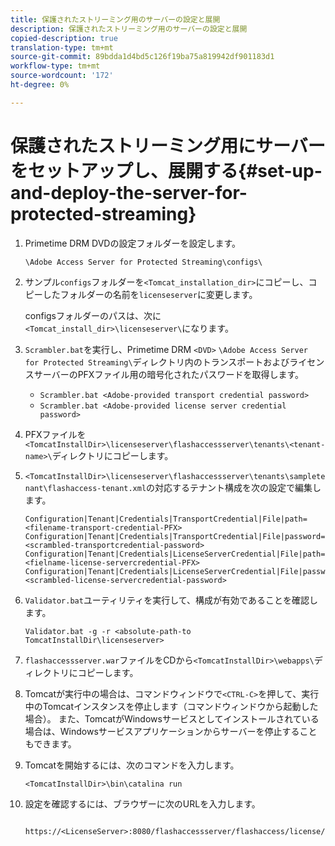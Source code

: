 ```yaml
---
title: 保護されたストリーミング用のサーバーの設定と展開
description: 保護されたストリーミング用のサーバーの設定と展開
copied-description: true
translation-type: tm+mt
source-git-commit: 89bdda1d4bd5c126f19ba75a819942df901183d1
workflow-type: tm+mt
source-wordcount: '172'
ht-degree: 0%

---
```



# 保護されたストリーミング用にサーバーをセットアップし、展開する{#set-up-and-deploy-the-server-for-protected-streaming}

1. Primetime DRM DVDの設定フォルダーを設定します。

   `\Adobe Access Server for Protected Streaming\configs\`
1. サンプル`configs`フォルダーを`<Tomcat_installation_dir>`にコピーし、コピーしたフォルダーの名前を`licenseserver`に変更します。

   configsフォルダーのパスは、次に`<Tomcat_install_dir>\licenseserver\`になります。
1. `Scrambler.bat`を実行し、Primetime DRM `<DVD>` `\Adobe Access Server for Protected Streaming\`ディレクトリ内のトランスポートおよびライセンスサーバーのPFXファイル用の暗号化されたパスワードを取得します。

   * `Scrambler.bat <Adobe-provided transport credential password>`
   * `Scrambler.bat <Adobe-provided license server credential password>`

1. PFXファイルを`<TomcatInstallDir>\licenseserver\flashaccessserver\tenants\<tenant-name>\`ディレクトリにコピーします。
1. `<TomcatInstallDir>\licenseserver\flashaccessserver\tenants\sampletenant\flashaccess-tenant.xml`の対応するテナント構成を次の設定で編集します。

   ```
   Configuration|Tenant|Credentials|TransportCredential|File|path=<filename-transport-credential-PFX> 
   Configuration|Tenant|Credentials|TransportCredential|File|password=<scrambled-transportcredential-password> 
   Configuration|Tenant|Credentials|LicenseServerCredential|File|path=<fielname-license-servercredential-PFX> 
   Configuration|Tenant|Credentials|LicenseServerCredential|File|password=<scrambled-license-servercredential-password>
   ```

1. `Validator.bat`ユーティリティを実行して、構成が有効であることを確認します。

   ```
   Validator.bat -g -r <absolute-path-to TomcatInstallDir\licenseserver>
   ```

1. `flashaccessserver.war`ファイルをCDから`<TomcatInstallDir>\webapps\`ディレクトリにコピーします。
1. Tomcatが実行中の場合は、コマンドウィンドウで`<CTRL-C>`を押して、実行中のTomcatインスタンスを停止します（コマンドウィンドウから起動した場合）。 また、TomcatがWindowsサービスとしてインストールされている場合は、Windowsサービスアプリケーションからサーバーを停止することもできます。
1. Tomcatを開始するには、次のコマンドを入力します。

   ```
   <TomcatInstallDir>\bin\catalina run
   ```

1. 設定を確認するには、ブラウザーに次のURLを入力します。

   ```
    https://<LicenseServer>:8080/flashaccessserver/flashaccess/license/v2
   ```
